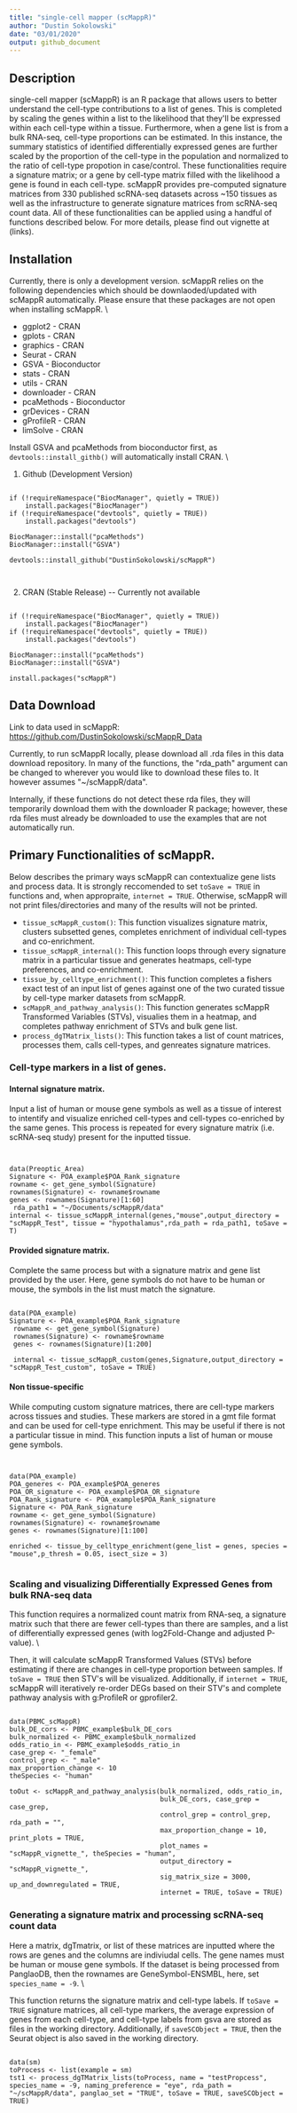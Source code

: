 ```yaml
---
title: "single-cell mapper (scMappR)"
author: "Dustin Sokolowski"
date: "03/01/2020"
output: github_document
---
```


## Description

single-cell mapper (scMappR) is an R package that allows users to better understand the cell-type contributions to a list of genes. This is completed by scaling the genes within a list to the likelihood that they'll be expressed within each cell-type within a tissue. Furthermore, when a gene list is from a bulk RNA-seq, cell-type proportions can be estimated. In this instance, the summary statistics of identified differentially expressed genes are further scaled by the proportion of the cell-type in the population and normalized to the ratio of cell-type propotion in case/control. These functionalities require a signature matrix; or a gene by cell-type matrix filled with the likelihood a gene is found in each cell-type. scMappR provides pre-computed signature matrices from 330 published scRNA-seq datasets across ~150 tissues as well as the infrastructure to generate signature matrices from scRNA-seq count data. All of these functionalities can be applied using a handful of functions described below. For more details, please find out vignette at (links).

## Installation

Currently, there is only  a development version. scMappR relies on the following dependencies which should be downlaoded/updated with scMappR automatically. Please ensure that these packages are not open when installing scMappR. \

  * ggplot2 - CRAN
  * gplots - CRAN
  * graphics - CRAN
  * Seurat - CRAN
  * GSVA - Bioconductor
  * stats - CRAN
  * utils - CRAN
  * downloader - CRAN
  * pcaMethods - Bioconductor
  * grDevices - CRAN
  * gProfileR - CRAN
  * limSolve - CRAN 
  
Install GSVA and pcaMethods from bioconductor first, as `devtools::install_githb()` will automatically install CRAN. \ 

1. Github (Development Version)


```{r install_developter, eval=FALSE}

if (!requireNamespace("BiocManager", quietly = TRUE))
    install.packages("BiocManager")
if (!requireNamespace("devtools", quietly = TRUE))
    install.packages("devtools")

BiocManager::install("pcaMethods")
BiocManager::install("GSVA")

devtools::install_github("DustinSokolowski/scMappR")



```


2. CRAN (Stable Release) -- Currently not available


```{r install_cran, eval=FALSE}

if (!requireNamespace("BiocManager", quietly = TRUE))
    install.packages("BiocManager")
if (!requireNamespace("devtools", quietly = TRUE))
    install.packages("devtools")

BiocManager::install("pcaMethods")
BiocManager::install("GSVA")

install.packages("scMappR")

```

## Data Download

Link to data used in scMappR: https://github.com/DustinSokolowski/scMappR_Data

Currently, to run scMappR locally, please download all .rda files in this data download repository. In many of the functions, the "rda_path" argument can be changed to wherever you would like to download these files to. It however assumes "~/scMappR/data".

Internally, if these functions do not detect these rda files, they will temporarily download them with the downloader R package; however, these rda files must already be downloaded to use the examples that are not automatically run.

## Primary Functionalities of scMappR.

Below describes the primary ways scMappR can contextualize gene lists and process data. It is strongly reccomended to set `toSave = TRUE` in functions and, when appropraite, `internet = TRUE`. Otherwise, scMappR will not print files/directories and many of the results will not be printed.

* `tissue_scMappR_custom()`: This function visualizes signature matrix, clusters subsetted genes, completes enrichment of individual cell-types and co-enrichment. 
* `tissue_scMappR_internal()`: This function loops through every signature matrix in a particular tissue and generates heatmaps, cell-type preferences, and co-enrichment.
* `tissue_by_celltype_enrichment()`: This function completes a fishers exact test of an input list of genes against one of the two curated tissue by cell-type marker datasets from scMappR.
* `scMappR_and_pathway_analysis()`: This function generates scMappR Transformed Variables (STVs), visualies them in a heatmap, and completes pathway enrichment of STVs and bulk gene list.
* `process_dgTMatrix_lists()`: This function takes a list of count matrices, processes them, calls cell-types, and genreates signature matrices.

### Cell-type markers in a list of genes.

#### Internal signature matrix.

Input a list of human or mouse gene symbols as well as a tissue of interest to intentify and visualize enriched cell-types and cell-types co-enriched by the same genes. This process is repeated for every signature matrix (i.e. scRNA-seq study) present for the inputted tissue.

```{r tissue_scMappR_internal, eval=FALSE }


data(Preoptic_Area)
Signature <- POA_example$POA_Rank_signature
rowname <- get_gene_symbol(Signature) 
rownames(Signature) <- rowname$rowname
genes <- rownames(Signature)[1:60]
 rda_path1 = "~/Documents/scMappR/data" 
internal <- tissue_scMappR_internal(genes,"mouse",output_directory = "scMappR_Test", tissue = "hypothalamus",rda_path = rda_path1, toSave = T)

```

#### Provided signature matrix.

Complete the same process but with a signature matrix and gene list provided by the user. Here, gene symbols do not have to be human or mouse, the symbols in the list must match the signature.

```{r tissue_scMappR_custom, eval=FALSE}

data(POA_example)
Signature <- POA_example$POA_Rank_signature
 rowname <- get_gene_symbol(Signature)
 rownames(Signature) <- rowname$rowname
 genes <- rownames(Signature)[1:200]

 internal <- tissue_scMappR_custom(genes,Signature,output_directory = "scMappR_Test_custom", toSave = TRUE)

```

#### Non tissue-specific

While computing custom signature matrices, there are cell-type markers across tissues and studies. These markers are stored in a gmt file format and can be used for cell-type enrichment. This may be useful if there is not a particular tissue in mind. This function inputs a list of human or mouse gene symbols.

```{r tissue_by_celltype_enrichment, eval=FALSE }


data(POA_example)
POA_generes <- POA_example$POA_generes
POA_OR_signature <- POA_example$POA_OR_signature
POA_Rank_signature <- POA_example$POA_Rank_signature
Signature <- POA_Rank_signature
rowname <- get_gene_symbol(Signature)
rownames(Signature) <- rowname$rowname
genes <- rownames(Signature)[1:100]

enriched <- tissue_by_celltype_enrichment(gene_list = genes, species = "mouse",p_thresh = 0.05, isect_size = 3)


```



### Scaling and visualizing Differentially Expressed Genes from bulk RNA-seq data 

This function requires a normalized count matrix from RNA-seq, a signature matrix such that there are fewer cell-types than there are samples, and a list of differentially expressed genes (with log2Fold-Change and adjusted P-value). \

Then, it will calculate scMappR Transformed Values (STVs) before estimating if there are changes in cell-type proportion between samples. If `toSave = TRUE` then STV's will be visualized. Additionally, if `internet = TRUE`, scMappR will iteratively re-order DEGs based on their STV's and complete pathway analysis with g:ProfileR or gprofiler2.

```{r scMappR_and_pathway_analysis, eval=FALSE}

data(PBMC_scMappR) 
bulk_DE_cors <- PBMC_example$bulk_DE_cors 
bulk_normalized <- PBMC_example$bulk_normalized 
odds_ratio_in <- PBMC_example$odds_ratio_in 
case_grep <- "_female" 
control_grep <- "_male" 
max_proportion_change <- 10 
theSpecies <- "human" 

toOut <- scMappR_and_pathway_analysis(bulk_normalized, odds_ratio_in, 
                                      bulk_DE_cors, case_grep = case_grep,
                                      control_grep = control_grep, rda_path = "", 
                                      max_proportion_change = 10, print_plots = TRUE, 
                                      plot_names = "scMappR_vignette_", theSpecies = "human", 
                                      output_directory = "scMappR_vignette_",
                                      sig_matrix_size = 3000, up_and_downregulated = TRUE, 
                                      internet = TRUE, toSave = TRUE)

```

### Generating a signature matrix and processing scRNA-seq count data

Here a matrix, dgTmatrix, or list of these matrices are inputted where the rows are genes and the columns are indiviudal cells. The gene names must be human or mouse gene symbols. If the dataset is being processed from PanglaoDB, then the rownames are GeneSymbol-ENSMBL, here, set `species_name = -9`. \

This function returns the signature matrix and cell-type labels. If `toSave = TRUE` signature matrices, all cell-type markers, the average expression of genes from each cell-type, and cell-type labels from gsva are stored as files in the working directory. Additionally, if `saveSCObject = TRUE`, then the Seurat object is also saved in the working directory.

```{r process_dgTMatrix_lists, eval=FALSE}

data(sm)
toProcess <- list(example = sm)
tst1 <- process_dgTMatrix_lists(toProcess, name = "testPropcess", species_name = -9, naming_preference = "eye", rda_path = "~/scMappR/data", panglao_set = "TRUE", toSave = TRUE, saveSCObject = TRUE)


```

